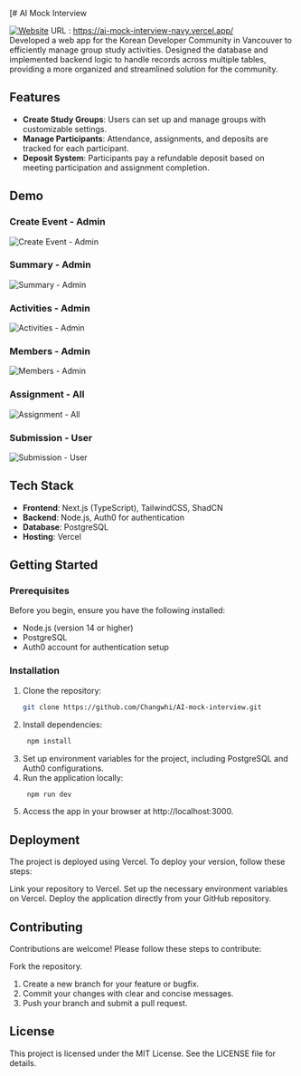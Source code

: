 [# AI Mock Interview

[![Website](https://img.shields.io/badge/Website-Live-brightgreen)](https://ai-mock-interview-navy.vercel.app/)  URL : https://ai-mock-interview-navy.vercel.app/  
Developed a web app for the Korean Developer Community in Vancouver to efficiently manage group study activities. Designed the database and implemented backend logic to handle records across multiple tables, providing a more organized and streamlined solution for the community.

## Features
- **Create Study Groups**: Users can set up and manage groups with customizable settings.  
- **Manage Participants**: Attendance, assignments, and deposits are tracked for each participant.  
- **Deposit System**: Participants pay a refundable deposit based on meeting participation and assignment completion.  

## Demo
### Create Event - Admin
![Create Event - Admin](https://i.giphy.com/media/v1.Y2lkPTc5MGI3NjExYzBrcTVoMjl6NHFxMjAweXA4M2theGZrNGg2dGFhY3Jma3psOWlleSZlcD12MV9pbnRlcm5hbF9naWZfYnlfaWQmY3Q9Zw/soVAoyg1E4UgTpVYBl/giphy.gif)

### Summary - Admin
![Summary - Admin](https://i.giphy.com/media/v1.Y2lkPTc5MGI3NjExaGNtN2xtNXA5eWJlenFtMG9lN3Zpa2IyOWN1ZDMzY2t0bDQxdnpuOSZlcD12MV9pbnRlcm5hbF9naWZfYnlfaWQmY3Q9Zw/7vMSf7t7jZM6QQYL93/giphy.gif)

### Activities - Admin
![Activities - Admin](https://i.giphy.com/media/v1.Y2lkPTc5MGI3NjExZWw4YWk1ZTF3dWo5MHg0cHptZXlvaHB3dXM2dndzZXUzMGFtcGtleSZlcD12MV9pbnRlcm5hbF9naWZfYnlfaWQmY3Q9Zw/0rrqBG0Ch5JfP8jg0I/giphy.gif)

### Members - Admin
![Members - Admin](https://i.giphy.com/media/v1.Y2lkPTc5MGI3NjExc2lhbWQzczBnbTJ3cG9xNms4eGgxM3l5b3Vja3Vpb2huaWlzM2J2aSZlcD12MV9pbnRlcm5hbF9naWZfYnlfaWQmY3Q9Zw/rH81RRkRwJda5453BW/giphy.gif)

### Assignment - All
![Assignment - All](https://i.giphy.com/media/v1.Y2lkPTc5MGI3NjExdmdpZjEzMHhkN3JseXE0Mmoxem5qNGMxcXB6eGQ2eHA0MnRtd2hqYSZlcD12MV9pbnRlcm5hbF9naWZfYnlfaWQmY3Q9Zw/5REags7lnyRPF6cVAP/giphy.gif)

### Submission - User
![Submission - User](https://i.giphy.com/media/v1.Y2lkPTc5MGI3NjExeHZrNjRxMzMzdXMxd3BlbGY0aHBtYTc2dDI5MW5ocjVveGdwdWJpayZlcD12MV9pbnRlcm5hbF9naWZfYnlfaWQmY3Q9Zw/pim1eL3RGSckLNk0va/giphy.gif)


## Tech Stack  

- **Frontend**: Next.js (TypeScript), TailwindCSS, ShadCN
- **Backend**: Node.js, Auth0 for authentication
- **Database**: PostgreSQL
- **Hosting**: Vercel

## Getting Started

### Prerequisites

Before you begin, ensure you have the following installed:

- Node.js (version 14 or higher)
- PostgreSQL
- Auth0 account for authentication setup

### Installation

1. Clone the repository:
   ```bash
   git clone https://github.com/Changwhi/AI-mock-interview.git
   ```
2. Install dependencies:
   ```bash
    npm install
   ```
3. Set up environment variables for the project, including PostgreSQL and Auth0 configurations.
4. Run the application locally:
   ```bash
    npm run dev
   ```
5. Access the app in your browser at http://localhost:3000.

## Deployment
The project is deployed using Vercel. To deploy your version, follow these steps:

Link your repository to Vercel.
Set up the necessary environment variables on Vercel.
Deploy the application directly from your GitHub repository.

## Contributing
Contributions are welcome! Please follow these steps to contribute:

Fork the repository.
1. Create a new branch for your feature or bugfix.
2. Commit your changes with clear and concise messages.
3. Push your branch and submit a pull request.

## License
This project is licensed under the MIT License. See the LICENSE file for details.
